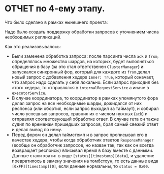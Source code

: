 # ОТЧЕТ по 4-ему этапу.


Что было сделано в рамках нынешнего проекта:

Надо было создать поддержку обработки запросов с уточнением числа необходимых репликаций.

Как это реализовывалось:
* Были заменена обработка запроса: после парсинга числа `ack` и `from`, определялось множество
шардов, на которых, будет выполняться обращения в базу (за это стал ответственен `ClusterManager`) и запускался
синхронный фор, который для каждого из `from` делал новый запрос с добавления хедера `Inner: True`, который
означает, что запрос надо сделать у себя локально. Если запрос приходил без этого хедера, то отправлялся в
`internalRequestService` а иначе в `executorService`.
* В случае координатора, то координатор в рамках упомянутого фора делал запрос на все необходимые шарды,
дожидался от них респонса (или обортил, если запрос выходил за таймаут), и собирал число успешных запросов,
сравнил их с числом нужных (`ack`) и отправлял соответсвующий обработке ответ. В случае гета он также судил по
временам пришедших запросов, брал самый свежий ответ и делал вывод по нему.
* Перед фором он делал таймстемп и в запрос прописывал его в качестве хедера, чтобы когда обработчик
ответов `ResponseManager` (вообще он обработчик запросов, но назван так, так как он всегда возвращает респонсы) 
вписывал время в базу вместе с данными. Данные стали хватит в виде `[status][timestamp][data]`, и удаление превратилось
в замену значения на томбстоун, то есть данные вида `[0xFF][timestamp][0]`, если данные нормальны, то `status = 0x00`.